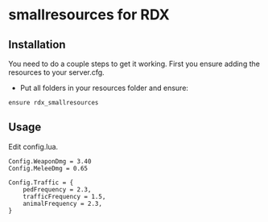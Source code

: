 # smallresources for RDX

## Installation
You need to do a couple steps to get it working.
First you ensure adding the resources to your server.cfg.

- Put all folders in your resources folder and ensure:
```
ensure rdx_smallresources
```

## Usage
Edit config.lua.

```
Config.WeaponDmg = 3.40
Config.MeleeDmg = 0.65
```

```
Config.Traffic = {
    pedFrequency = 2.3,
    trafficFrequency = 1.5,
    animalFrequency = 2.3,
}
```
